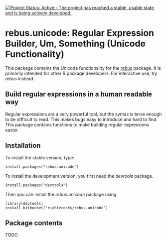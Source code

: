 [![Project Status: Active - The project has reached a stable, usable state and is being actively developed.](http://www.repostatus.org/badges/0.1.0/active.svg)](http://www.repostatus.org/#active)

# rebus.unicode: Regular Expression Builder, Um, Something (Unicode Functionality)

This package contains the Unicode functionality for the [*rebus*](https://github.com/richierocks/rebus) package.  It is primarily intended for other R package developers.  For interactive use, try *rebus* instead.

## Build regular expressions in a human readable way

Regular expressions are a very powerful tool, but the syntax is terse enough
to be difficult to read.  This makes bugs easy to introduce and hard to
find.  This package contains functions to make building regular expressions
easier.

## Installation

To install the stable version, type:

```{r}
install.packages("rebus.unicode")
```

To install the development version, you first need the *devtools* package.

```{r}
install.packages("devtools")
```

Then you can install the *rebus.unicode* package using

```{r}
library(devtools)
install_bitbucket("richierocks/rebus.unicode")
```

## Package contents

TODO
